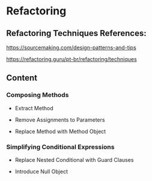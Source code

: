 # Refactoring


## Refactoring Techniques References:


https://sourcemaking.com/design-patterns-and-tips

https://refactoring.guru/pt-br/refactoring/techniques


## Content


### Composing Methods


* Extract Method

* Remove Assignments to Parameters

* Replace Method with Method Object


### Simplifying Conditional Expressions


* Replace Nested Conditional with Guard Clauses

* Introduce Null Object